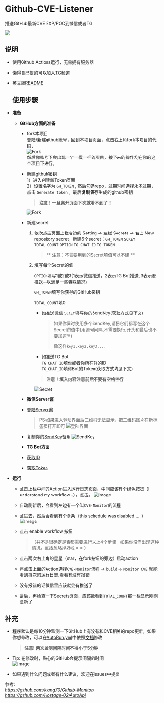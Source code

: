 # Github-CVE-Listener

推送GitHub最新CVE EXP/POC到微信或者TG  

![](https://ondemand.bannerbear.com/signedurl/9K5qxXae32jEAGRDkj/image.jpg?modifications=W3sibmFtZSI6InJlcG8iLCJ0ZXh0IjoiS2lyYS1QZ3IgLyAqR2l0aHViLUNWRS1MaXN0ZW5lcioifSx7Im5hbWUiOiJkZXNjIiwidGV4dCI6IuaXoOmcgOacjeWKoeWZqOeahEdpdEh1YuWunuaXtua8j-a0nuWIqeeUqOW3peWFt-ebkeWQrOWZqO-8jOebruWJjeaUr-aMgeW-ruS_oS9UR-aOqOmAge-8jOS4reaWh-eJiChodHRwczovL2dpdGh1Yi5jb20vS2lyYS1QZ3IvR2l0aHViLUNWRS1MaXN0ZW5lci9ibG9iL21haW4vUkVBRE1FX1pILm1kKSJ9LHsibmFtZSI6ImF2YXRhcjUiLCJoaWRlIjp0cnVlfSx7Im5hbWUiOiJhdmF0YXI0IiwiaGlkZSI6dHJ1ZX0seyJuYW1lIjoiYXZhdGFyMyIsImhpZGUiOnRydWV9LHsibmFtZSI6ImF2YXRhcjIiLCJoaWRlIjp0cnVlfSx7Im5hbWUiOiJhdmF0YXIxIiwiaW1hZ2VfdXJsIjoiaHR0cHM6Ly9hdmF0YXJzLmdpdGh1YnVzZXJjb250ZW50LmNvbS91LzM2MTg4MDIzP3Y9NCJ9LHsibmFtZSI6ImNvbnRyaWJ1dG9ycyIsInRleHQiOiJLaXJhLVBnciJ9LHsibmFtZSI6InN0YXJzIiwidGV4dCI6IjI4In1d&s=8a38774f2cd0d8e1e22ff344bf3bf76cfd944d342b62be8ea3f2a68ae6b34d4e)

## 说明

* 使用Github Actions运行，无需拥有服务器
* 懒得自己搭的可以加入[TG频道](https://t.me/nanosec47)
* [英文版README](https://github.com/Kira-Pgr/Github-CVE-Listener/blob/main/README.md)
  
  ## 使用步骤

* **准备**
  
  * **GitHub方面的准备**
    
    * fork本项目  
      登陆/新建github账号，回到本项目页面，点击右上角fork本项目的代码，  
      ![Fork](https://github.com/Kira-Pgr/Github-CVE-Listener/blob/main/Images/Fork.png)  
      然后你账号下会出现一个一模一样的项目，接下来的操作均在你的这个项目下进行。
    
    * 新建github密钥    
        1）进入创建新Token[页面](https://github.com/settings/tokens/new)  
        2）设置名字为 `GH_TOKEN` , 然后勾选repo，过期时间选择永不过期，点击 `Generate token` ，最后**复制保存**生成的github密钥  
      
      > **注意！一旦离开页面下次就看不到了！**  
      
        ![Fork](https://github.com/Kira-Pgr/Github-CVE-Listener/blob/main/Images/Token.png)
    
    * 新建secret    
      
      1. 依次点击页面上栏右边的 Setting -> 左栏 Secrets -> 右上 New repository secret，新建6个secret：`GH_TOKEN` `SCKEY`  `TOTAL_COUNT` `OPTION` `TG_CHAT_ID` `TG_TOKEN`
      
         > ** 注意：不需要用到的Secret项值可以不建 **     
      
      2. 填写每个Secret的值       
         
         `OPTION`填写1或2或3(1表示微信推送，2表示TG Bot推送, 3表示都推送--以满足一些特殊情况)
         
          `GH_TOKEN`填写你获得的GitHub密钥         
         
          `TOTAL_COUNT`填0     
         
         * 如推送微信 
            `SCKEY`填写你的SendKey(获取方式见下文)     
           
           > 如果你同时使用多个SendKey,请把它们都写在这个Secret的值中(用逗号间隔,不需要换行,开头和最后也不要加逗号)  
           > 
           > 像这样`key1,key2,key3,...`
         
         * 如推送TG Bot   
           `TG_CHAT_ID`填你或者你所在群的ID   
           `TG_CHAT_ID`填你Bot的Token(获取方式均见下文)    
         > **注意！填入内容注意前后不要有空格空行**   
         
         ![Secret](https://github.com/Kira-Pgr/Github-CVE-Listener/blob/main/Images/Secret.png)
    
    * **微信Server酱**
    
    * [登陆Server酱](https://sct.ftqq.com/login)
      
      > PS:如果进入登陆界面后二维码无法显示，把二维码图片在新标签页打开即可
      > ![登陆界面](https://github.com/Kira-Pgr/Github-CVE-Listener/blob/main/Images/Login.png)
    
    * 复制你的[SendKey](https://sct.ftqq.com/sendkey)备用
      ![SendKey](https://github.com/Kira-Pgr/Github-CVE-Listener/blob/main/Images/SendKey.png)
    
    * **TG Bot方面**
    
    * [获取ID](https://telegram.me/myidbot)    
    
    * [获取Token](https://telegram.me/BotFather)    

* **运行**
  
  * 点击上栏中间的Action进入运行日志页面，中间应该有个绿色按钮（I understand my workflow...），点击。
    ![image](https://user-images.githubusercontent.com/36188023/207884213-22fc13db-e420-40ab-a30d-d3ba404fa918.png)
  
  * 自动刷新后，会看到左边有一个叫`CVE-Monitor`的流程
  
  * 点进去，然后会看到有个黄条（this schedule was disabled......）
    ![image](https://user-images.githubusercontent.com/36188023/207884253-dfcff51f-3936-4cf4-9fe1-a385951ad417.png)
  
  * 点击 enable workflow 按钮
    
    > （并不是很确定是否都需要进行以上4个步骤，如果你没有出现这种情况，直接忽略掉好啦 = = ）  
  
  * 点击两次右上角的星星（star，在fork按钮的旁边）启动action
  
  * 再点击上面的Action选择`CVE-Monitor`流程 -> `build` -> `Monitor CVE` 就能看到每次的运行日志,看看有没有报错
  
  * 没有报错的话微信里应该就会有推送了
  
  * 最后，再检查一下Secrets页面，应该能看到`TOTAL_COUNT`那一栏显示刚刚更新了

## 补充

* 程序默认是每10分钟监测一下GitHub上有没有和CVE相关的repo更新，如果你想修改，可以在[AutoRun.yml](https://github.com/Kira-Pgr/Github-CVE-Listener/blob/main/.github/workflows/AutoRun.yml)中依照[文档](https://docs.github.com/en/actions/reference/events-that-trigger-workflows#scheduled-events)修改
  
  > **注意! 两次监测间隔时间不得小于5分钟**

* Tip: 在修改时，贴心的GitHub会提示间隔的时间  
  ![image](https://github.com/Kira-Pgr/Github-CVE-Listener/blob/main/Images/schedule.png)  

* 如果遇到什么问题或者有什么建议，欢迎在Issues中提出

参考:   
*https://github.com/kiang70/Github-Monitor/*  
*https://github.com/Hostage-02/AutoApi*
